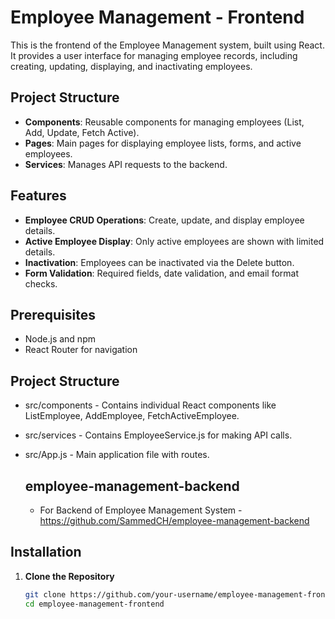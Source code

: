 # Employee Management - Frontend

This is the frontend of the Employee Management system, built using React. It provides a user interface for managing employee records, including creating, updating, displaying, and inactivating employees.

## Project Structure

- **Components**: Reusable components for managing employees (List, Add, Update, Fetch Active).
- **Pages**: Main pages for displaying employee lists, forms, and active employees.
- **Services**: Manages API requests to the backend.

## Features

- **Employee CRUD Operations**: Create, update, and display employee details.
- **Active Employee Display**: Only active employees are shown with limited details.
- **Inactivation**: Employees can be inactivated via the Delete button.
- **Form Validation**: Required fields, date validation, and email format checks.

## Prerequisites

- Node.js and npm
- React Router for navigation

##  Project Structure
- src/components - Contains individual React components like ListEmployee, AddEmployee, FetchActiveEmployee.
- src/services - Contains EmployeeService.js for making API calls.
- src/App.js - Main application file with routes.

  ## employee-management-backend
  - For Backend of Employee Management System - https://github.com/SammedCH/employee-management-backend

## Installation

1. **Clone the Repository**
   ```bash
   git clone https://github.com/your-username/employee-management-frontend.git
   cd employee-management-frontend
